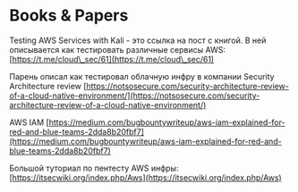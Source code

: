 # Books & Papers

Testing AWS Services with Kali - это ссылка на пост с книгой. В ней описывается как тестировать различные сервисы AWS: [https://t.me/cloud\_sec/61](https://t.me/cloud\_sec/61)

Парень описал как тестировал облачную инфру в компании Security Architecture review [https://notsosecure.com/security-architecture-review-of-a-cloud-native-environment/](https://notsosecure.com/security-architecture-review-of-a-cloud-native-environment/)

AWS IAM [https://medium.com/bugbountywriteup/aws-iam-explained-for-red-and-blue-teams-2dda8b20fbf7](https://medium.com/bugbountywriteup/aws-iam-explained-for-red-and-blue-teams-2dda8b20fbf7)

Большой туториал по пентесту AWS инфры: [https://itsecwiki.org/index.php/Aws](https://itsecwiki.org/index.php/Aws)
